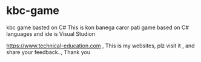 # kbc-game
kbc game basted on C# 
This is kon banega caror pati game
based on C# languages
and ide is Visual Studion 



https://www.technical-education.com , This is my websites, plz visit it , and share your feedback.., Thank you
